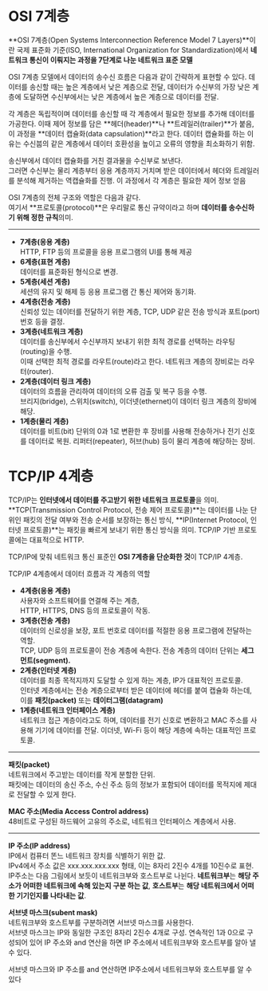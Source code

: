 # OSI 7계층

**OSI 7계층(Open Systems Interconnection Reference Model 7 Layers)**이란 국제 표준화 기준(ISO, International Organization for Standardization)에서 **네트워크 통신이 이뤄지는 과정을 7단계로 나눈 네트워크 표준 모델**

OSI 7계층 모델에서 데이터의 송수신 흐름은 다음과 같이 간략하게 표현할 수 있다. 데이터를 송신할 때는 높은 계층에서 낮은 계층으로 전달, 데이터가 수신부의 가장 낮은 계층에 도달하면 수신부에서는 낮은 계층에서 높은 계층으로 데이터를 전달.

각 계층은 독립적이며 데이터를 송신할 때 각 계층에서 필요한 정보를 추가해 데이터를 가공한다. 이때 제어 정보를 담은 **헤더(header)**나 **트레일러(trailer)**가 붙음,  
이 과정을 **데이터 캡슐화(data capsulation)**라고 한다. 데이터 캡슐화를 하는 이유는 수신붑의 같은 계층에서 데이터 호환성을 높이고 오류의 영향을 최소화하기 위함.

송신부에서 데이터 캡슐화를 거친 결과물을 수신부로 보낸다.  
그러면 수신부는 물리 계층부터 응용 계층까지 거치며 받은 데이터에서 헤더와 트레일러를 분석해 제거하는 역캡슐화를 진행. 이 과정에서 각 계층은 필요한 제어 정보 얻음

OSI 7계층의 전체 구조와 역할은 다음과 같다.  
여기서 **프로토콜(protocol)**은 우리말로 통신 규약이라고 하며 **데이터를 송수신하기 위해 정한 규칙**의미.

---

- **7계층(응용 계층)**  
HTTP, FTP 등의 프로콜을 응용 프로그램의 UI를 통해 제공
- **6계층(표현 계층)**  
데이터를 표준화된 형식으로 변경.
- **5계층(세션 계층)**  
세션의 유지 및 해제 등 응용 프로그램 간 통신 제어와 동기화.
- **4계층(전송 계층)**  
신뢰성 있는 데이터를 전달하기 위한 계층, TCP, UDP 같은 전송 방식과 포트(port) 번호 등을 결정.
- **3계층(네트워크 계층)**  
데이터를 송신부에서 수신부까지 보내기 위한 최적 경로를 선택하는 라우팅(routing)을 수행.  
이때 선택한 최적 경로를 라우트(route)라고 한다. 네트워크 계층의 장비로는 라우터(router).
- **2계층(데이터 링크 계층)**    
데이터의 흐름을 관리하여 데이터의 오류 검출 및 복구 등을 수행.   
브리지(bridge), 스위치(switch), 이더넷(ethernet)이 데이터 링크 계층의 장비에 해당.
- **1계층(물리 계층)**  
데이터를 비트(bit) 단위의 0과 1로 변환한 후 장비를 사용해 전송하거나 전기 신호를 데이터로 복원. 리퍼터(repeater), 허브(hub) 등이 물리 계층에 해당하는 장비.

# TCP/IP 4계층

TCP/IP는 **인터넷에서 데이터를 주고받기 위한 네트워크 프로토콜**을 의미.  
**TCP(Transmission Control Protocol, 전송 제어 프로토콜)**는 데이터를 나눈 단위인 패킷의 전달 여부와 전송 순서를 보장하는 통신 방식, **IP(Internet Protocol, 인터넷 프로토콜)**는 패킷을 빠르게 보내기 위한 통신 방식을 의미. TCP/IP 기반 프로토콜에는 대표적으로 HTTP.

TCP/IP에 맞춰 네트워크 통신 표준인 **OSI 7계층을 단순화한 것**이 TCP/IP 4계층.

TCP/IP  4계층에서 데이터 흐름과 각 계층의 역할

- **4계층(응용 계층)**  
사용자와 소프트웨어를 연결해 주는 계층,  
HTTP, HTTPS, DNS 등의 프로토콜이 작동.
- **3계층(전송 계층)**  
데이터의 신로성을 보장, 포트 번호로 데이터를 적절한 응용 프로그램에 전달하는 역할.  
TCP, UDP 등의 프로토콜이 전송 계층에 속한다. 전송 계층의 데이터 단위는 **세그먼트(segment).**
- **2계층(인터넷 계층)**  
데이터를 최종 목적지까지 도달할 수 있게 하는 계층, IP가 대표적인 프로토콜.  
인터넷 계층에서는 전송 계층으로부터 받은 데이터에 헤더를 붙여 캡슐화 하는데,  
이를 **패킷(packet)** 또는 **데이터그램(datagram)**
- **1계층(네트워크 인터페이스 계층)**  
네트워크 접근 계층이라고도 하며, 데이터를 전기 신호로 변환하고 MAC 주소를 사용해 기기에 데이터를 전달. 이더넷, Wi-Fi 등이 해당 계층에 속하는 대표적인 프로토콜.

---

**패킷(packet)**  
네트워크에서 주고받는 데이터를 작게 분할한 단위.  
패킷에는 데이터의 송신 주소, 수신 주소 등의 정보가 포함되어 데이터를 목적지에 제대로 전달할 수 있게 한다.

**MAC 주소(Media Access Control address)**  
48비트로 구성된 하드웨어 고유의 주소로, 네트워크 인터페이스 계층에서 사용.

---

**IP 주소(IP address)**  
IP에서 컴퓨터 똔느 네트워크 장치를 식별하기 위한 값.  
IPv4에서 주소 값은 xxx.xxx.xxx.xxx 형태, 이는 8자리 2진수 4개를 10진수로 표현. IP주소는 다음 그림에서 보듯이 네트워크부와 호스트부로 나뉜다. **네트워크부**는 **해당 주소가 어떠한 네트워크에 속해 있는지 구분 하는 값**, **호스트부**는 **해당 네트워크에서 어떠한 기기인지를 나타내는 값**.

**서브넷 마스크(subent mask)**  
네트워크부와 호스트부를 구분하려면 서브넷 마스크를 사용한다.  
서브넷 마스크는 IP와 동일한 구조인 8자리 2진수 4개로 구성. 연속적인 1과 0으로 구성되어 있어 IP 주소와 and 연산을 하면 IP 주소에서 네트워크부와 호스트부를 알아 낼 수 있다.

서브넷 마스크와 IP 주소를 and 연산하면 IP주소에서 네트워크부와 호스트부를 알 수 있다